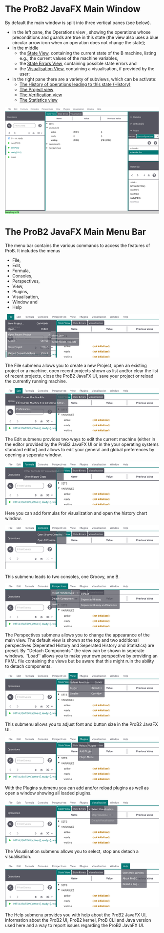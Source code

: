 # The ProB2 JavaFX Main Window

By default the main window is split into three vertical panes (see below).

* In the left pane, the Operations view , showing the operations whose preconditions and guards are true in this state (the view also uses a blue circular arrow icon when an operation does not change the state);
* In the middle 
	* the [State View](Main%20View/State.md), containing the current state of the B machine, listing e.g., the current values of the machine variables,
	* the [State Errors View](Main%20View/State%20Errors.md), containing possible state errors and
	* the [Visualisation View](Main%20View/Visualisation.md), containing a visualisation, if provided by the user;
* In the right pane there are a variety of subviews, which can be activate:
	* [The History of operations leading to this state (History)](History.md)
	* [The Project view](Project.md)
	* [The Verification view](Verification.md)
	* [The Statistics view](Statistics.md)

![ProB2 JavaFX UI Overview](screenshots/Overview.png)

# The ProB2 JavaFX Main Menu Bar

The menu bar contains the various commands to access the features of ProB. It includes the menus
* File,
* Edit,
* Formula,
* Consoles,
* Perspectives,
* View,
* Plugins,
* Visualisation,
* Window and
* Help

![File Menu](screenshots/Menu/File.png)

The File submenu allows you to create a new Project, open an existing project or a machine, open recent projects shown as list and/or clear the list of recent projects, close the ProB2 JavaFX UI, save your project or reload the currently running machine.

![Edit Menu](screenshots/Menu/Edit.png)

The Edit submenu provides two ways to edit the current machine (either in the editor provided by the ProB2 JavaFX UI or in the your operating systems standard editor) and allows to edit your general and global preferences by opening a seperate window.

![Formula Menu](screenshots/Menu/Formula.png)

Here you can add formulas for visualization and open the history chart window.

![Consoles Menu](screenshots/Menu/Consoles.png)

This submenu leads to two consoles, one Groovy, one B.

![Perspectives Menu](screenshots/Menu/Perspectives.png)

The Perspectives submenu allows you to change the appearance of the main view. The default view is shown at the top and two additional perspectives (Seperated History and Seperated History and Statistics) are preset. By ''Detach Components'' the view can be shown in seperate windows. ''Load'' allows you to make your own perspective by providing an FXML file containing the views but be aware that this might ruin the ability to detach components.

![View Menu](screenshots/Menu/View.png)

This submenu allows you to adjust font and button size in the ProB2 JavaFX UI.

![Plugins Menu](screenshots/Menu/Plugins.png)

With the Plugins submenu you can add and/or reload plugins as well as open a window showing all loaded plugins.

![Visualisation Menu](screenshots/Menu/Visualisation.png)

The Visualisation submenu allows you to select, stop ans detach a visualisation.

![Help Menu](screenshots/Menu/Help.png)

The Help submenu provides you with help about the ProB2 JavaFX UI, information about the ProB2 UI, ProB2 kernel, ProB CLI and Java version used here and a way to report issues regarding the ProB2 JavaFX UI.
 
